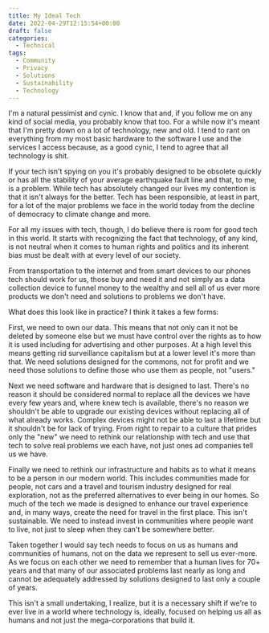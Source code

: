 ```yaml
---
title: My Ideal Tech
date: 2022-04-29T12:15:54+00:00
draft: false
categories:
  - Technical
tags:
  - Community
  - Privacy
  - Solutions
  - Sustainability
  - Technology
---
```


I'm a natural pessimist and cynic. I know that and, if you follow me on any kind of social media, you probably know that too. For a while now it's meant that I'm pretty down on a lot of technology, new and old. I tend to rant on everything from my most basic hardware to the software I use and the services I access because, as a good cynic, I tend to agree that all technology is shit.

If your tech isn't spying on you it's probably designed to be obsolete quickly or has all the stability of your average earthquake fault line and that, to me, is a problem. While tech has absolutely changed our lives my contention is that it isn't always for the better. Tech has been responsible, at least in part, for a lot of the major problems we face in the world today from the decline of democracy to climate change and more.

For all my issues with tech, though, I do believe there is room for good tech in this world. It starts with recognizing the fact that technology, of any kind, is not neutral when it comes to human rights and politics and its inherent bias must be dealt with at every level of our society.

From transportation to the internet and from smart devices to our phones tech should work for us, those buy and need it and not simply as a data collection device to funnel money to the wealthy and sell all of us ever more products we don't need and solutions to problems we don't have.

What does this look like in practice? I think it takes a few forms:

First, we need to own our data. This means that not only can it not be deleted by someone else but we must have control over the rights as to how it is used including for advertising and other purposes. At a high level this means getting rid surveillance capitalism but at a lower level it's more than that. We need solutions designed for the commons, not for profit and we need those solutions to define those who use them as people, not "users."

Next we need software and hardware that is designed to last. There's no reason it should be considered normal to replace all the devices we have every few years and, where knew tech is available, there's no reason we shouldn't be able to upgrade our existing devices without replacing all of what already works. Complex devices might not be able to last a lifetime but it shouldn't be for lack of trying. From right to repair to a culture that prides only the "new" we need to rethink our relationship with tech and use that tech to solve real problems we each have, not just ones ad companies tell us we have.

Finally we need to rethink our infrastructure and habits as to what it means to be a person in our modern world. This includes communities made for people, not cars and a travel and tourism industry designed for real exploration, not as the preferred alternatives to ever being in our homes. So much of the tech we made is designed to enhance our travel experience and, in many ways, create the need for travel in the first place. This isn't sustainable. We need to instead invest in communities where people want to live, not just to sleep when they can't be somewhere better.

Taken together I would say tech needs to focus on us as humans and communities of humans, not on the data we represent to sell us ever-more. As we focus on each other we need to remember that a human lives for 70+ years and that many of our associated problems last nearly as long and cannot be adequately addressed by solutions designed to last only a couple of years.

This isn't a small undertaking, I realize, but it is a necessary shift if we're to ever live in a world where technology is, ideally, focused on helping us all as humans and not just the mega-corporations that build it.
